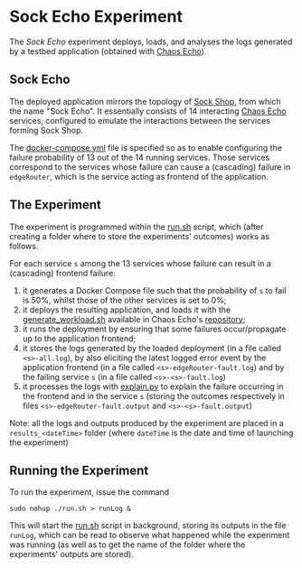 # Sock Echo Experiment
The *Sock Echo* experiment deploys, loads, and analyses the logs generated by a testbed application (obtained with [Chaos Echo](https://github.com/di-unipi-socc/chaos-echo)). 

## Sock Echo
The deployed application mirrors the topology of [Sock Shop](https://microservices-demo.github.io/), from which the name "Sock Echo".
It essentially consists of 14 interacting [Chaos Echo](https://github.com/di-unipi-socc/chaos-echo) services, configured to emulate the interactions between the services forming Sock Shop.

The [docker-compose.yml](docker-compose.yml) file is specified so as to enable configuring the failure probability of 13 out of the 14 running services.
Those services correspond to the services whose failure can cause a (cascading) failure in `edgeRouter`, which is the service acting as frontend of the application.

## The Experiment
The experiment is programmed within the [run.sh](run.sh) script, which (after creating a folder where to store the experiments' outcomes) works as follows.

For each service `s` among the 13 services whose failure can result in a (cascading) frontend failure: 
1. it generates a Docker Compose file such that the probability of `s` to fail is 50%, whilst those of the other services is set to 0%;
2. it deploys the resulting application, and loads it with the [generate_workload.sh](https://github.com/di-unipi-socc/chaos-echo/blob/main/generate_workload.sh) available in Chaos Echo's [repository](https://github.com/di-unipi-socc/chaos-echo);
3. it runs the deployment by ensuring that some failures occur/propagate up to the application frontend;
4. it stores the logs generated by the loaded deployment (in a file called `<s>-all.log`), by also eliciting the latest logged error event by the application frontend (in a file called `<s>-edgeRouter-fault.log`) and by the failing service `s` (in a file called `<s>-<s>-fault.log`)
5. it processes the logs with [explain.py](../../../explain.py) to explain the failure occurring in the frontend and in the service `s` (storing the outcomes respectively in files `<s>-edgeRouter-fault.output` and `<s>-<s>-fault.output`)

Note: all the logs and outputs produced by the experiment are placed in a `results_<dateTime>` folder (where `dateTime` is the date and time of launching the experiment)

## Running the Experiment
To run the experiment, issue the command
```
sudo nohup ./run.sh > runLog &
```
This will start the [run.sh](run.sh) script in background, storing its outputs in the file `runLog`, which can be read to observe what happened while the experiment was running (as well as to get the name of the folder where the experiments' outputs are stored).
